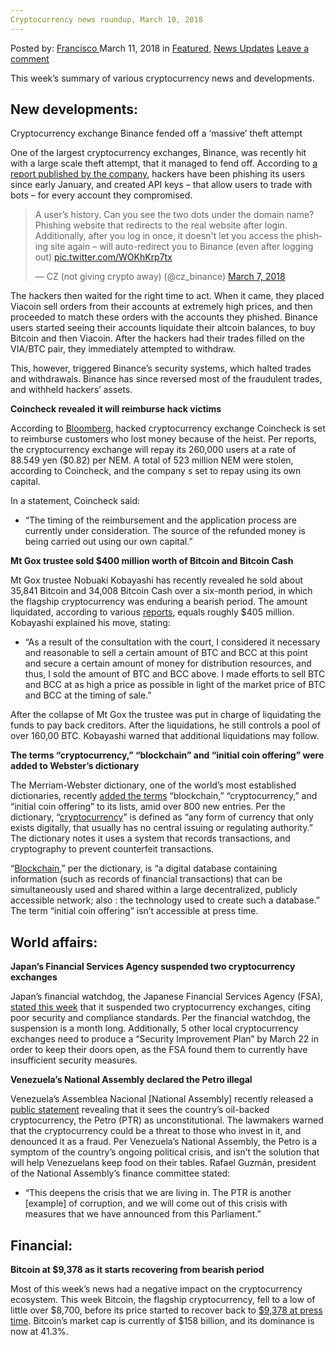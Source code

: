 ```yaml
---
Cryptocurrency news roundup, March 10, 2018
---
```

<article class="post-listing post-25007 post type-post status-publish format-standard has-post-thumbnail hentry category-deepdot-news category-news-updates tag-545 tag-5927 tag-cryptocurrency tag-march tag-news tag-roundup">
<div class="post-inner">
<p class="post-meta">
<span>Posted by: <a href="https://www.deepdotweb.com/author/francisco/" title="">Francisco </a></span>
<span>March 11, 2018</span>
<span>in <a href="https://www.deepdotweb.com/category/deepdot-news/" rel="category tag">Featured</a>, <a href="https://www.deepdotweb.com/category/news-updates/" rel="category tag">News Updates</a></span>
<span><a href="https://www.deepdotweb.com/2018/03/11/cryptocurrency-news-roundup-march-10-2018/#respond">Leave a comment</a></span>
</p>
<div class="clear"></div>
<div class="entry">
<p>This week’s summary of various cryptocurrency news and developments.</p>
<h2>New developments:</h2>
<p>Cryptocurrency exchange Binance fended off a ‘massive’ theft attempt</p>
<p>One of the largest cryptocurrency exchanges, Binance, was recently hit with a large scale theft attempt, that it managed to fend off. According to <a href="https://support.binance.com/hc/en-us/articles/360001547431-Summary-of-the-Phishing-and-Attempted-Stealing-Incident-on-Binance">a report published by the company</a>, hackers have been phishing its users since early January, and created API keys – that allow users to trade with bots – for every account they compromised.</p>
<blockquote class="twitter-tweet" data-width="550" data-dnt="true">
<p lang="en" dir="ltr">A user’s history. Can you see the two dots under the domain name? Phishing website that redirects to the real website after login. Additionally, after you log in once, it doesn&#39;t let you access the phishing site again &#8211; will auto-redirect you to Binance (even after logging out) <a href="https://t.co/WOKhKrp7tx">pic.twitter.com/WOKhKrp7tx</a></p>
<p>&mdash; CZ (not giving crypto away) (@cz_binance) <a href="https://twitter.com/cz_binance/status/971483376753393664?ref_src=twsrc%5Etfw">March 7, 2018</a></p></blockquote>
<p><script async src="https://platform.twitter.com/widgets.js" charset="utf-8"></script></p>
<p>The hackers then waited for the right time to act. When it came, they placed Viacoin sell orders from their accounts at extremely high prices, and then proceeded to match these orders with the accounts they phished. Binance users started seeing their accounts liquidate their altcoin balances, to buy Bitcoin and then Viacoin. After the hackers had their trades filled on the VIA/BTC pair, they immediately attempted to withdraw.</p>
<p>This, however, triggered Binance’s security systems, which halted trades and withdrawals. Binance has since reversed most of the fraudulent trades, and withheld hackers’ assets.</p>
<p><strong>Coincheck revealed it will reimburse hack victims</strong></p>
<p>According to <a href="https://www.bloomberg.com/news/articles/2018-01-27/coincheck-to-repay-customers-who-lost-money-in-400-million-hack">Bloomberg</a>, hacked cryptocurrency exchange Coincheck is set to reimburse customers who lost money because of the heist. Per reports, the cryptocurrency exchange will repay its 260,000 users at a rate of 88.549 yen ($0.82) per NEM. A total of 523 million NEM were stolen, according to Coincheck, and the company s set to repay using its own capital.</p>
<p>In a statement, Coincheck said:</p>
<ul>
<li>“The timing of the reimbursement and the application process are currently under consideration. The source of the refunded money is being carried out using our own capital.&#8221;</li>
</ul>
<p><strong>Mt Gox trustee sold $400 million worth of Bitcoin and Bitcoin Cash</strong></p>
<p>Mt Gox trustee Nobuaki Kobayashi has recently revealed he sold about 35,841 Bitcoin and 34,008 Bitcoin Cash over a six-month period, in which the flagship cryptocurrency was enduring a bearish period. The amount liquidated, according to various <a href="https://www.coindesk.com/mt-gox-trustee-sells-400-million-bitcoin-bitcoin-cash/">reports</a>, equals roughly $405 million. Kobayashi explained his move, stating:</p>
<ul>
<li>“As a result of the consultation with the court, I considered it necessary and reasonable to sell a certain amount of BTC and BCC at this point and secure a certain amount of money for distribution resources, and thus, I sold the amount of BTC and BCC above. I made efforts to sell BTC and BCC at as high a price as possible in light of the market price of BTC and BCC at the timing of sale.&#8221;</li>
</ul>
<p>After the collapse of Mt Gox the trustee was put in charge of liquidating the funds to pay back creditors. After the liquidations, he still controls a pool of over 160,00 BTC. Kobayashi warned that additional liquidations may follow.</p>
<p><strong>The terms “cryptocurrency,” “blockchain” and “initial coin offering” were added to Webster’s dictionary</strong></p>
<p>The Merriam-Webster dictionary, one of the world’s most established dictionaries, recently <a href="https://www.merriam-webster.com/words-at-play/new-words-in-the-dictionary-march-2018">added the terms</a> “blockchain,” “cryptocurrency,” and “initial coin offering” to its lists, amid over 800 new entries. Per the dictionary, “<a href="https://www.merriam-webster.com/dictionary/cryptocurrency">cryptocurrency</a>” is defined as “any form of currency that only exists digitally, that usually has no central issuing or regulating authority.” The dictionary notes it uses a system that records transactions, and cryptography to prevent counterfeit transactions.</p>
<p>“<a href="https://www.merriam-webster.com/dictionary/blockchain">Blockchain</a>,” per the dictionary, is “a digital database containing information (such as records of financial transactions) that can be simultaneously used and shared within a large decentralized, publicly accessible network; also : the technology used to create such a database.” The term “initial coin offering” isn’t accessible at press time.</p>
<h2>World affairs:</h2>
<p><strong>Japan’s Financial Services Agency suspended two cryptocurrency exchanges</strong></p>
<p>Japan’s financial watchdog, the Japanese Financial Services Agency (FSA), <a href="https://www.cryptoglobe.com/latest/2018/03/japanese-exchanges-punished-by-regulators/">stated this week</a> that it suspended two cryptocurrency exchanges, citing poor security and compliance standards. Per the financial watchdog, the suspension is a month long. Additionally, 5 other local cryptocurrency exchanges need to produce a “Security Improvement Plan” by March 22 in order to keep their doors open, as the FSA found them to currently have insufficient security measures.</p>
<p><strong>Venezuela’s National Assembly declared the Petro illegal</strong></p>
<p>Venezuela’s Assemblea Nacional [National Assembly] recently released a <a href="http://www.asambleanacional.gob.ve/noticias/_an-declaro-nula-la-emision-del-petro-y-todas-sus-obligaciones">public statement</a> revealing that it sees the country’s oil-backed cryptocurrency, the Petro (PTR) as unconstitutional. The lawmakers warned that the cryptocurrency could be a threat to those who invest in it, and denounced it as a fraud. Per Venezuela’s National Assembly, the Petro is a symptom of the country’s ongoing political crisis, and isn’t the solution that will help Venezuelans keep food on their tables. Rafael Guzmán, president of the National Assembly’s finance committee stated:</p>
<ul>
<li>“This deepens the crisis that we are living in. The PTR is another [example] of corruption, and we will come out of this crisis with measures that we have announced from this Parliament.”</li>
</ul>
<h2>Financial:</h2>
<p><strong>Bitcoin at $9,378 as it starts recovering from bearish period</strong></p>
<p>Most of this week’s news had a negative impact on the cryptocurrency ecosystem. This week Bitcoin, the flagship cryptocurrency, fell to a low of little over $8,700, before its price started to recover back to <a href="https://coinmarketcap.com/currencies/bitcoin/">$9,378 at press time</a>. Bitcoin’s market cap is currently of $158 billion, and its dominance is now at 41.3%.</p>
</div>
<span style="display:none"><a href="https://www.deepdotweb.com/tag/10/" rel="tag">10</a> <a href="https://www.deepdotweb.com/tag/2018/" rel="tag">2018</a> <a href="https://www.deepdotweb.com/tag/cryptocurrency/" rel="tag">cryptocurrency</a> <a href="https://www.deepdotweb.com/tag/march/" rel="tag">march</a> <a href="https://www.deepdotweb.com/tag/news/" rel="tag">news</a> <a href="https://www.deepdotweb.com/tag/roundup/" rel="tag">roundup</a></span> <span style="display:none" class="updated">2018-03-11</span>
<div style="display:none" class="vcard author" itemprop="author" itemscope itemtype="http://schema.org/Person"><strong class="fn" itemprop="name"><a href="https://www.deepdotweb.com/author/francisco/" title="Posts by Francisco" rel="author">Francisco</a></strong></div>
</div>
</article>

